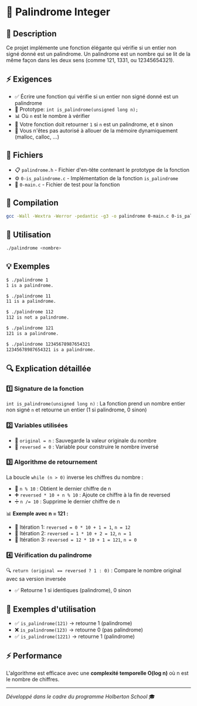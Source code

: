 # 🔢 Palindrome Integer

## 📝 Description
Ce projet implémente une fonction élégante qui vérifie si un entier non signé donné est un palindrome. Un palindrome est un nombre qui se lit de la même façon dans les deux sens (comme 121, 1331, ou 12345654321).

## ⚡ Exigences
- ✅ Écrire une fonction qui vérifie si un entier non signé donné est un palindrome
- 🎯 Prototype: `int is_palindrome(unsigned long n);`
- 📊 Où `n` est le nombre à vérifier
- 🔄 Votre fonction doit retourner `1` si `n` est un palindrome, et `0` sinon
- 🚫 Vous n'êtes pas autorisé à allouer de la mémoire dynamiquement (malloc, calloc, …)

## 📁 Fichiers
- 📋 `palindrome.h` - Fichier d'en-tête contenant le prototype de la fonction
- ⚙️ `0-is_palindrome.c` - Implémentation de la fonction `is_palindrome`
- 🧪 `0-main.c` - Fichier de test pour la fonction

## 🔨 Compilation
```bash
gcc -Wall -Wextra -Werror -pedantic -g3 -o palindrome 0-main.c 0-is_palindrome.c
```

## 🚀 Utilisation
```bash
./palindrome <nombre>
```

## 💡 Exemples
```bash
$ ./palindrome 1
1 is a palindrome.

$ ./palindrome 11
11 is a palindrome.

$ ./palindrome 112
112 is not a palindrome.

$ ./palindrome 121
121 is a palindrome.

$ ./palindrome 12345678987654321
12345678987654321 is a palindrome.
```

## 🔍 Explication détaillée

### 1️⃣ Signature de la fonction
`int is_palindrome(unsigned long n)` : La fonction prend un nombre entier non signé `n` et retourne un entier (1 si palindrome, 0 sinon)

### 2️⃣ Variables utilisées
- 💾 `original = n` : Sauvegarde la valeur originale du nombre
- 🔄 `reversed = 0` : Variable pour construire le nombre inversé

### 3️⃣ Algorithme de retournement
La boucle `while (n > 0)` inverse les chiffres du nombre :
- 🎯 `n % 10` : Obtient le dernier chiffre de n
- ➕ `reversed * 10 + n % 10` : Ajoute ce chiffre à la fin de reversed
- ➗ `n /= 10` : Supprime le dernier chiffre de n

📊 **Exemple avec n = 121 :**
- 🔄 Itération 1: `reversed = 0 * 10 + 1 = 1`, `n = 12`
- 🔄 Itération 2: `reversed = 1 * 10 + 2 = 12`, `n = 1`
- 🔄 Itération 3: `reversed = 12 * 10 + 1 = 121`, `n = 0`

### 4️⃣ Vérification du palindrome
🔍 `return (original == reversed ? 1 : 0)` : Compare le nombre original avec sa version inversée
- ✅ Retourne 1 si identiques (palindrome), 0 sinon

## 🎯 Exemples d'utilisation
- ✅ `is_palindrome(121)` → retourne 1 (palindrome)
- ❌ `is_palindrome(123)` → retourne 0 (pas palindrome)
- ✅ `is_palindrome(1221)` → retourne 1 (palindrome)

## ⚡ Performance
L'algorithme est efficace avec une **complexité temporelle O(log n)** où n est le nombre de chiffres.

---
*Développé dans le cadre du programme Holberton School* 🎓